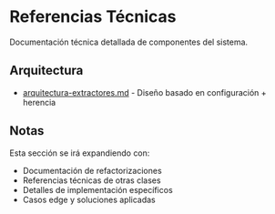 # Referencias Técnicas

Documentación técnica detallada de componentes del sistema.

## Arquitectura

- [arquitectura-extractores.md](arquitectura-extractores.md) - Diseño basado en configuración + herencia

## Notas

Esta sección se irá expandiendo con:
- Documentación de refactorizaciones
- Referencias técnicas de otras clases
- Detalles de implementación específicos
- Casos edge y soluciones aplicadas
